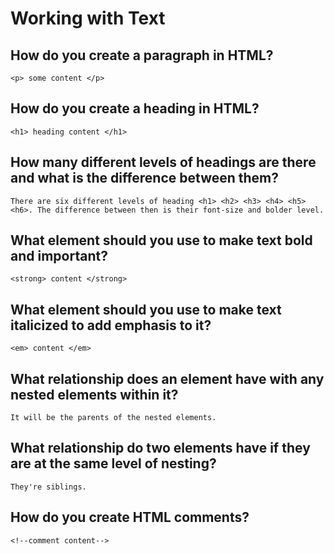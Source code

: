 # Working with Text

## How do you create a paragraph in HTML?
    <p> some content </p>
## How do you create a heading in HTML?
    <h1> heading content </h1>
## How many different levels of headings are there and what is the difference between them?
    There are six different levels of heading <h1> <h2> <h3> <h4> <h5> <h6>. The difference between then is their font-size and bolder level. 
## What element should you use to make text bold and important?
    <strong> content </strong>
## What element should you use to make text italicized to add emphasis to it?
    <em> content </em>
## What relationship does an element have with any nested elements within it?
    It will be the parents of the nested elements. 
## What relationship do two elements have if they are at the same level of nesting?
    They're siblings. 
## How do you create HTML comments?
    <!--comment content-->